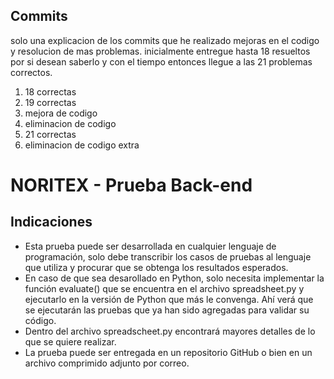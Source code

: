 ## Commits 
solo una explicacion de los commits que he realizado mejoras en el codigo y resolucion de mas problemas. 
inicialmente entregue hasta 18 resueltos por si desean saberlo y con el tiempo entonces llegue a las 21 problemas correctos.
1. 18 correctas
2. 19 correctas
4. mejora de codigo 
5. eliminacion de codigo
6. 21 correctas
7. eliminacion de codigo extra

# NORITEX - Prueba Back-end

## Indicaciones

- Esta prueba puede ser desarrollada en cualquier lenguaje de programación, solo debe transcribir los casos de pruebas al lenguaje que utiliza y procurar que se obtenga los resultados esperados. 
- En caso de que sea desarollado en Python, solo necesita implementar la función evaluate() que se encuentra en el archivo spreadsheet.py y ejecutarlo en la versión de Python que más le convenga. Ahí verá que se ejecutarán las pruebas que ya han sido agregadas para validar su código.
- Dentro del archivo spreadscheet.py encontrará mayores detalles de lo que se quiere realizar.
- La prueba puede ser entregada en un repositorio GitHub o bien en un archivo comprimido adjunto por correo.
